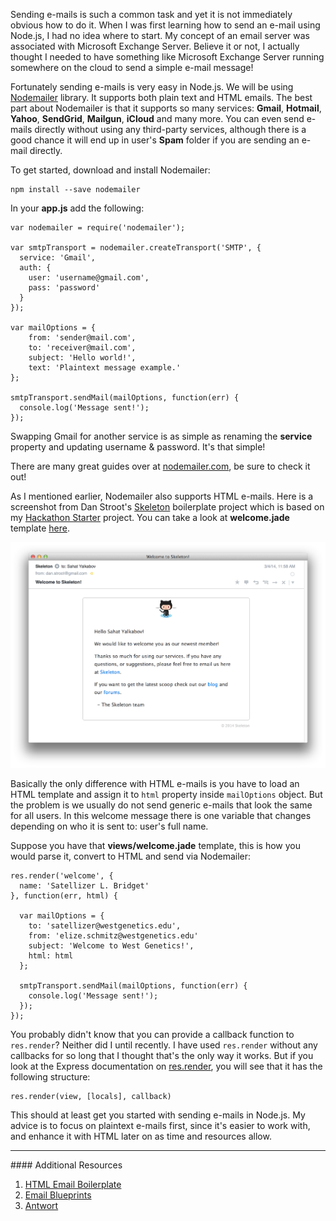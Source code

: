 Sending e-mails is such a common task and yet it is not immediately obvious how
to do it. When I was first learning how to send an e-mail using Node.js, I had no
idea where to start. My concept of an email server was associated with Microsoft
Exchange Server. Believe it or not, I actually thought I needed to have
something like Microsoft Exchange Server running somewhere on the cloud to send
a simple e-mail message!

Fortunately sending e-mails is very easy in Node.js. We will be using [Nodemailer](https://github.com/andris9/Nodemailer)
library. It supports both plain text and HTML emails. The best part about
Nodemailer is that it supports so many services: **Gmail**, **Hotmail**, **Yahoo**,
**SendGrid**, **Mailgun**, **iCloud** and many more. You can even send e-mails
directly without using any third-party services, although there is a good chance
it will end up in user's **Spam** folder if you are sending an e-mail directly.

To get started, download and install Nodemailer:

```
npm install --save nodemailer
```

In your **app.js** add the following:

```
var nodemailer = require('nodemailer');

var smtpTransport = nodemailer.createTransport('SMTP', {
  service: 'Gmail',
  auth: {
    user: 'username@gmail.com',
    pass: 'password'
  }
});

var mailOptions = {
    from: 'sender@mail.com',
    to: 'receiver@mail.com',
    subject: 'Hello world!',
    text: 'Plaintext message example.'
};

smtpTransport.sendMail(mailOptions, function(err) {
  console.log('Message sent!');
});
```

Swapping Gmail for another service is as simple as renaming the **service** property
and updating username &amp; password. It's that simple!

There are many great guides over at [nodemailer.com](http://www.nodemailer.com/),
be sure to check it out!

As I mentioned earlier, Nodemailer also supports HTML e-mails. Here is
a screenshot from Dan Stroot's [Skeleton](https://github.com/dstroot/skeleton) boilerplate project
which is based on my [Hackathon Starter](github.com/sahat/hackathon-starter) project.
You can take a look at **welcome.jade** template [here](https://github.com/dstroot/skeleton/blob/master/views/mail/welcome.jade).

![](images/backend/intermediate/sending-emails-with-nodemailer-1.png)

Basically the only difference with HTML e-mails is you have to load an HTML template
and assign it to `html` property inside `mailOptions` object. But the problem is we usually
do not send generic e-mails that look the same for all users. In this welcome
message there is one variable that changes depending on who it is sent to:
user's full name.

Suppose you have that **views/welcome.jade** template, this is how you would
parse it, convert to HTML and send via Nodemailer:

```
res.render('welcome', {
  name: 'Satellizer L. Bridget'
}, function(err, html) {

  var mailOptions = {
    to: 'satellizer@westgenetics.edu',
    from: 'elize.schmitz@westgenetics.edu'
    subject: 'Welcome to West Genetics!',
    html: html
  };

  smtpTransport.sendMail(mailOptions, function(err) {
    console.log('Message sent!');
  });
});
```

You probably didn't know that you can provide a callback function to
`res.render`? Neither did I until recently. I have used `res.render` without
any callbacks for so long that I thought that's the only way it works.
But if you look at the Express documentation on
[res.render](http://expressjs.com/3x/api.html#res.render), you will see that
it has the following structure:

```
res.render(view, [locals], callback)
```

This should at least get you started with sending e-mails in Node.js. My advice
is to focus on plaintext e-mails first, since it's easier to work with, and enhance it
with HTML later on as time and resources allow.

<hr>
#### <i class="fa fa-lightbulb-o text-danger"></i> Additional Resources

1. [HTML Email Boilerplate](http://htmlemailboilerplate.com/)
2. [Email Blueprints](https://github.com/mailchimp/Email-Blueprints)
3. [Antwort](https://github.com/InterNations/antwort)
